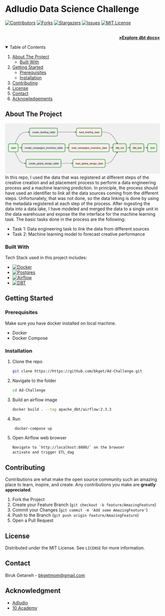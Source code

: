 # Adludio Data Science Challenge 
<!-- PROJECT SHIELDS -->
[![Contributors][contributors-shield]][contributors-url]
[![Forks][forks-shield]][forks-url]
[![Stargazers][stars-shield]][stars-url]
[![Issues][issues-shield]][issues-url]
[![MIT License][license-shield]][license-url]
 
 <p align="right"> 
    <br />
    <a href="https://ad-doc.netlify.app" target="_blank"><strong>»Explore dbt docs« </strong></a>
    <br />  
  </p>

<div id="top"></div>
<!-- TABLE OF CONTENTS -->
<details open="open">
  <summary>Table of Contents</summary>
  <ol>
    <li>
      <a href="#about-the-project">About The Project</a>
      <ul>
        <li><a href="#built-with">Built With</a></li>
      </ul>
    </li>
    <li>
      <a href="#getting-started">Getting Started</a>
      <ul>
        <li><a href="#prerequisites">Prerequisites</a></li>
        <li><a href="#installation">Installation</a></li>
      </ul>
    </li>
    <li><a href="#contributing">Contributing</a></li>
    <li><a href="#license">License</a></li>
    <li><a href="#contact">Contact</a></li>
    <li><a href="#acknowledgements">Acknowledgements</a></li>
  </ol>
</details>

<!-- ABOUT THE PROJECT -->
## About The Project
![alt text](https://github.com/bkget/Ad-Challenge/blob/airflow/screenshots/dag_.png?raw=true)
In this repo, I used the data that was registered at different steps of the creative creation and ad placement process to perform a data engineering process and a machine learning prediction. In principle, the process should have used an identifier to link all the data sources coming from the different steps. Unfortunately, that was not done, so the data linking is done by using the metadata registered at each step of the process. After ingesting the data into a data lake, I have modeled and merged the data to a single unit in the data warehouse and expose the the interface for the machine learning task.
The basic tasks done in the process are the following:
* Task 1: Data engineering task to link the data from different sources
* Task 2: Machine learning model to forecast creative performance

### Built With

Tech Stack used in this project includes:
* [![Docker][Docker.com]][Docker-url]
* [![Postgres][Postgresql.com]][Postgresql-url]
* [![Airflow][Airflow.com]][Airflow-url]
* [![DBT][DBT.com]][DBT-url] 

<!-- GETTING STARTED -->
## Getting Started
### Prerequisites
Make sure you have docker installed on local machine.
-   Docker
-   Docker Compose

### Installation

1. Clone the repo
    ```sh
    git clone https://https://github.com/bkget/Ad-Challenge.git
    ```
2. Navigate to the folder
    ```sh
    cd Ad-Challenge
    ```
3. Build an airflow image
    ```sh
    docker build . --tag apache_dbt/airflow:2.3.3
    ```
4. Run
    ```sh
     docker-compose up
    ```
5. Open Airflow web browser
    ```JS
    Navigate to `http://localhost:8080/` on the browser
    activate and trigger ETL_dag

<!-- CONTRIBUTING -->
## Contributing
Contributions are what make the open source community such an amazing place to learn, inspire, and create. Any contributions you make are **greatly appreciated**.
1. Fork the Project
2. Create your Feature Branch (`git checkout -b feature/AmazingFeature`)
3. Commit your Changes (`git commit -m 'Add some AmazingFeature'`)
4. Push to the Branch (`git push origin feature/AmazingFeature`)
5. Open a Pull Request

<!-- LICENSE -->
## License
Distributed under the MIT License. See `LICENSE` for more information.

<!-- CONTACT -->
## Contact
Biruk Getaneh - bkgetmom@gmail.com

<!-- ACKNOWLEDGMENTS -->
## Acknowledgment
-   [Adludio](https://www.adludio.com/)
-   [10 Academy](https://www.10academy.org/)

<!-- MARKDOWN LINKS & IMAGES -->
[contributors-shield]: https://img.shields.io/github/contributors/bkget/Ad-Challenge.svg?style=for-the-badge
[contributors-url]: https://github.com/bkget/Ad-Challenge/graphs/contributors
[forks-shield]: https://img.shields.io/github/forks/bkget/Ad-Challenge?style=for-the-badge
[forks-url]: https://github.com/bkget/Ad-Challenge?style=for-the-badge
[stars-shield]: https://img.shields.io/github/stars/bkget/Ad-Challenge?style=for-the-badge
[stars-url]: https://github.com/bkget/Ad-Challenge/stargazers
[issues-shield]: https://img.shields.io/github/issues/othneildrew/Best-README-Template.svg?style=for-the-badge
[issues-url]: https://github.com/bkget/Ad-Challenge/issues?style=for-the-badge
[license-shield]: https://img.shields.io/github/license/bkget/Ad-Challenge?style=for-the-badge
[license-url]: https://github.com/bkget/Ad-Challenge/blob/main/LICENSE
[Postgresql.com]: https://img.shields.io/badge/PostgreSQL-316192?style=for-the-badge&logo=postgresql&logoColor=white
[Postgresql-url]: https://www.postgresql.org/
[Airflow.com]: https://img.shields.io/badge/Airflow-017CEE?style=for-the-badge&logo=Apache%20Airflow&logoColor=white
[Airflow-url]: https://airflow.apache.org/
[Docker.com]: https://img.shields.io/badge/Docker-2496ED?style=for-the-badge&logo=docker&logoColor=white
[Docker-url]: https://www.docker.com/
[DBT.com]: https://img.shields.io/badge/DBT-FF694B?style=for-the-badge&logo=dbt&logoColor=white
[DBT-url]: https://docs.getdbt.com/ 
[DBT.com]: https://img.shields.io/badge/superset-FF694B?style=for-the-badge&logo=superset&logoColor=white
[Superset-url]: https://superset.apache.org/
